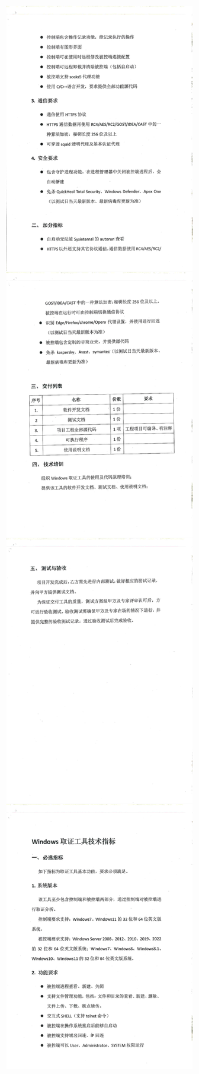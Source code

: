 <img src='547aba02-6757-49c1-acb5-6df217cebfc7_0.png'><br><img src='547aba02-6757-49c1-acb5-6df217cebfc7_1.png'><br><img src='547aba02-6757-49c1-acb5-6df217cebfc7_2.png'><br><img src='547aba02-6757-49c1-acb5-6df217cebfc7_3.png'><br>